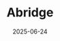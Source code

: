 ---  
layout: startup_page  
title: "Abridge"  
id: "abridge.com"  
permalink: "/abridgeabridge.com06242025/"  
website: "https://www.abridge.com/"  
funding_round: "Series E"  
funding_amount: "$300M"  
investors: "Andreessen Horowitz, Khosla Ventures"  
about: "Abridge is an AI startup that automates medical notes. It offers AI-powered medical scribe technology, and is expanding into converting medical notes into AI-powered medical codes, making it directly competitive with other startups and features of Epic Systems."  
markets: "AI, Healthtech"  
hq: "San Francisco, California, United States"  
founded_year: "2018"  
linkedin: "https://www.linkedin.com/company/abridgehq"  
twitter: "https://twitter.com/AbridgeHQ"  
instagram: ""  
facebook: "https://www.facebook.com/AbridgeHQ"  
crunchbase: "https://www.crunchbase.com/organization/abridge-d1a4"  
pitchbook: "https://pitchbook.com/profiles/company/268134-40"  

date_display: "24-Jun-2025"  
date: "2025-06-24"

# SEO Optimization  
meta_title: "Abridge - Series E Funding ($300M)"  
meta_description: "Abridge, Abridge is an AI startup that automates medical notes. It offers AI-powered medical scribe technology, and is expanding into converting medical notes ..."  
meta_keywords: "Abridge, AI, Healthtech, Series E funding"  
canonical_url: "https://startup.projectstartups.com/abridgeabridge.com06242025/"  
---